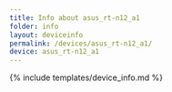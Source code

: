 ```yaml
---
title: Info about asus_rt-n12_a1
folder: info
layout: deviceinfo
permalink: /devices/asus_rt-n12_a1/
device: asus_rt-n12_a1
---
```

{% include templates/device_info.md %}

